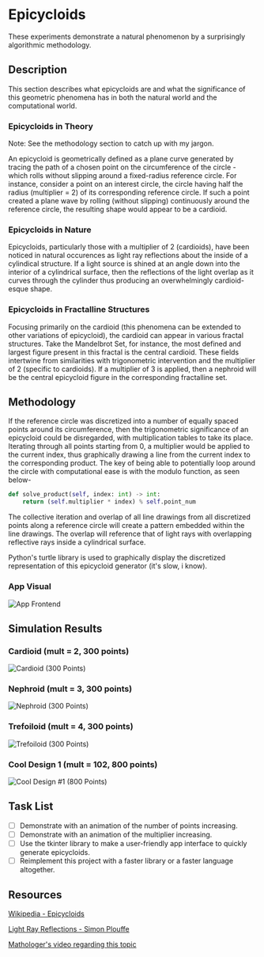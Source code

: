 # Epicycloids

These experiments demonstrate a natural phenomenon by a surprisingly algorithmic methodology.

## Description
This section describes what epicycloids are and what the significance of this geometric phenomena has in both the natural world and the computational world.

### Epicycloids in Theory
Note: See the methodology section to catch up with my jargon.

An epicycloid is geometrically defined as a plane curve generated by tracing the path of a chosen point on the circumference of the circle - which rolls without slipping around a fixed-radius reference circle. For instance, consider a point on an interest circle, the circle having half the radius (multiplier = 2) of its corresponding reference circle. If such a point created a plane wave by rolling (without slipping) continuously around the reference circle, the resulting shape would appear to be a cardioid. 

### Epicycloids in Nature
Epicycloids, particularly those with a multiplier of 2 (cardioids), have been noticed in natural occurences as light ray reflections about the inside of a cylindical structure. If a light source is shined at an angle down into the interior of a cylindrical surface, then the reflections of the light overlap as it curves through the cylinder thus producing an overwhelmingly cardioid-esque shape.
<!-- Demonstrate with a picture oberving this phenomena -->

### Epicycloids in Fractalline Structures
Focusing primarily on the cardioid (this phenomena can be extended to other variations of epicycloid), the cardioid can appear in various fractal structures. Take the Mandelbrot Set, for instance, the most defined and largest figure present in this fractal is the central cardioid. These fields intertwine from similarities with trigonometric intervention and the multiplier of 2 (specific to cardioids). If a multiplier of 3 is applied, then a nephroid will be the central epicycloid figure in the corresponding fractalline set.
<!-- Demonstrate with a mendelbrot set picture, or link to my fractal page -->

## Methodology
If the reference circle was discretized into a number of equally spaced points around its circumference, then the trigonometric significance of an epicycloid could be disregarded, with multiplication tables to take its place. Iterating through all points starting from 0, a multiplier would be applied to the current index, thus graphically drawing a line from the current index to the corresponding product. The key of being able to potentially loop around the circle with computational ease is with the modulo function, as seen below-

```python
def solve_product(self, index: int) -> int:
	return (self.multiplier * index) % self.point_num
```

The collective iteration and overlap of all line drawings from all discretized points along a reference circle will create a pattern embedded within the line drawings. The overlap will reference that of light rays with overlapping reflective rays inside a cylindrical surface.

Python's turtle library is used to graphically display the discretized representation of this epicycloid generator (it's slow, i know). 

### App Visual
![App Frontend](etc/app_frontend.png)

## Simulation Results

### Cardioid (mult = 2, 300 points)

![Cardioid (300 Points)](etc/outputs/cardioid.png)

### Nephroid (mult = 3, 300 points)

![Nephroid (300 Points)](etc/outputs/nephroid.png)

### Trefoiloid (mult = 4, 300 points)

![Trefoiloid (300 Points)](etc/outputs/trefoiloid.png)

### Cool Design 1 (mult = 102, 800 points)

![Cool Design #1 (800 Points)](etc/outputs/cool_design1.png)

## Task List
* [ ] Demonstrate with an animation of the number of points increasing.
* [ ] Demonstrate with an animation of the multiplier increasing.
* [ ] Use the tkinter library to make a user-friendly app interface to quickly generate epicycloids.
* [ ] Reimplement this project with a faster library or a faster language altogether.

## Resources

[Wikipedia - Epicycloids](https://en.wikipedia.org/wiki/Epicycloid)

[Light Ray Reflections - Simon Plouffe](etc/LightsRaysReflections.pdf)

[Mathologer's video regarding this topic](https://youtu.be/qhbuKbxJsk8)
